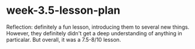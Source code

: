 # week-3.5-lesson-plan

Reflection: definitely a fun lesson, introducing them to several new things. However, they definitely didn't get a deep understanding of anything in particalar. But overall, it was a 7.5-8/10 lesson.
